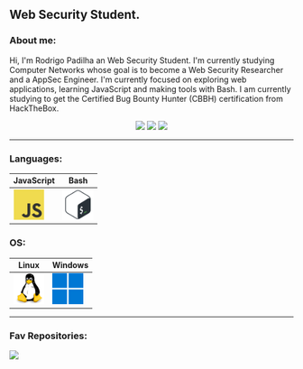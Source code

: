 ## Web Security Student. 

### About me:

Hi, I'm Rodrigo Padilha an Web Security Student. I'm currently studying Computer Networks whose goal is to become a Web Security Researcher and a AppSec Engineer. I'm currently focused on exploring web applications, learning JavaScript and making tools with Bash. I am currently studying to get the Certified Bug Bounty Hunter (CBBH) certification from HackTheBox.

<div align="center"> 
  <a href="https://www.linkedin.com/in/rodrigo-padilha-5663152b6" target="_blank"><img src="https://img.shields.io/badge/-LinkedIn-%230077B5?style=for-the-badge&logo=linkedin&logoColor=white" target="_blank"></a> 
  <a href = "mailto:rodripadidev@gmail.com"><img src="https://img.shields.io/badge/-Gmail-%23333?style=for-the-badge&logo=gmail&logoColor=white" target="_blank"></a>
  <a href="https://www.youtube.com/watch?v=dkObgKrscpk&pp=ygUPZXZlcnl0aGluZyBlbmRz" target="_blank"><img src="https://img.shields.io/badge/OnlyFans-%231877F2.svg?&style=for-the-badge&logo=onlyfans&logoColor=white" target="_blank"></a> 
</div>


---

### Languages:

| JavaScript | Bash |
| ---- | ---- |
| <img src="https://github.com/devicons/devicon/blob/master/icons/javascript/javascript-original.svg" title="JS"  alt="JS" width="55" height="55"/> | <img src="https://github.com/devicons/devicon/blob/master/icons/bash/bash-original.svg" title="Bash" alt="Bash" width="55" height="55"/> |

### OS:

| Linux | Windows |
| ---- | ---- |
| <img src="https://github.com/devicons/devicon/blob/master/icons/linux/linux-original.svg" title="Linux"  alt="Linux" width="55" height="55"/> | <img src="https://github.com/devicons/devicon/blob/master/icons/windows11/windows11-original.svg" title="Windows11" alt="Windows11" width="55" height="55"/> |

---

### Fav Repositories:

<div width="100%" align="center">
  <a align="right" href="https://www.github.com/pad1ryoshi/bug-hunting" title="Data Structures"><img align="left" height="115" src="https://github-readme-stats.vercel.app/api/pin/?username=pad1ryoshi&repo=bug-hunting&theme=hacker&border_color=61dafb&border_radius=10"></a>
</div>

